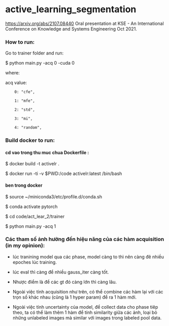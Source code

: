# active_learning_segmentation
https://arxiv.org/abs/2107.08440
Oral presentation at KSE - An International Conference on Knowledge and Systems Engineering Oct 2021.

### How to run:
Go to trainer folder and run: 

$ python main.py -acq 0 -cuda 0 

where: 

acq value:

        0: "cfe",
        
        1: "mfe",
        
        2: "std",
        
        3: "mi",
        
        4: "random",

### Build docker to run:
#### cd vao trong thu muc chua Dockerfile :
$ docker build -t activelr .

$ docker run -ti -v $PWD:/code activelr:latest /bin/bash
#### ben trong docker
$ source ~/miniconda3/etc/profile.d/conda.sh

$ conda activate pytorch

$ cd code/act_lear_2/trainer

$ python main.py -acq 1



### Các tham số ảnh hưởng đến hiệu năng của các hàm acquisition (in my opinion):
- lúc tranining model qua các phase, model càng to thì nên càng đê nhiều epoches lúc training. 

- lúc eval thì càng để nhiều gauss_iter càng tốt.

- Nhược điểm là để các gt đó càng lớn thì càng lâu.

- Ngoài việc tính acquisition như trên, có thể combine các hàm lại với các trọn số khác nhau (cũng là 1 hyper param) để ra 1 hàm mới.

- Ngoài việc tính uncertainty của model, để collect data cho phase tiêp theo, ta có thể làm thêm 1 hàm để tính similarity giữa các ảnh, loại bỏ những unlabeled images mà similar với images trong labeled pool data.



